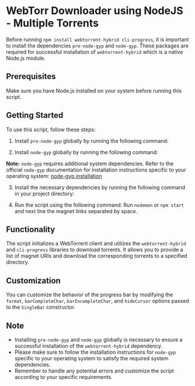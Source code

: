 # WebTorr Downloader using NodeJS - Multiple Torrents

Before running `npm install webtorrent-hybrid cli-progress`, it is important to install the dependencies `pre-node-gyp` and `node-gyp`. These packages are required for successful installation of `webtorrent-hybrid` which is a native Node.js module.

## Prerequisites

Make sure you have Node.js installed on your system before running this script.

## Getting Started

To use this script, follow these steps:

1. Install `pre-node-gyp` globally by running the following command:

2. Install `node-gyp` globally by running the following command:

**Note:** `node-gyp` requires additional system dependencies. Refer to the official `node-gyp` documentation for installation instructions specific to your operating system: [node-gyp installation](https://github.com/nodejs/node-gyp#installation)

3. Install the necessary dependencies by running the following command in your project directory:

4. Run the script using the following command:
Run `nodemon` or `npm start` and next line the magnet links separated by space.

## Functionality

The script initializes a WebTorrent client and utilizes the `webtorrent-hybrid` and `cli-progress` libraries to download torrents. It allows you to provide a list of magnet URIs and download the corresponding torrents to a specified directory.

## Customization

You can customize the behavior of the progress bar by modifying the `format`, `barCompleteChar`, `barIncompleteChar`, and `hideCursor` options passed to the `SingleBar` constructor.

## Note

- Installing `pre-node-gyp` and `node-gyp` globally is necessary to ensure a successful installation of the `webtorrent-hybrid` dependency.
- Please make sure to follow the installation instructions for `node-gyp` specific to your operating system to satisfy the required system dependencies.
- Remember to handle any potential errors and customize the script according to your specific requirements.


